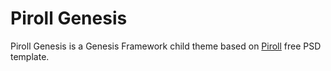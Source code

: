 # Piroll Genesis

Piroll Genesis is a Genesis Framework child theme based on [Piroll](https://freebiesbug.com/psd-freebies/piroll-design-template-agencypersonal-portfolio/) free PSD template. 
  